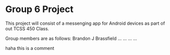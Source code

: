 # Group 6 Project
 
This project will consist of a messenging app for Android devices as part of out TCSS 450 Class.

Group members are as follows:
Brandon J Brassfield
...
...
...
...

haha this is a comment
